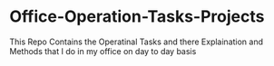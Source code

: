 # Office-Operation-Tasks-Projects
This Repo Contains the Operatinal Tasks and there Explaination and Methods that I do in my office on day to day basis
